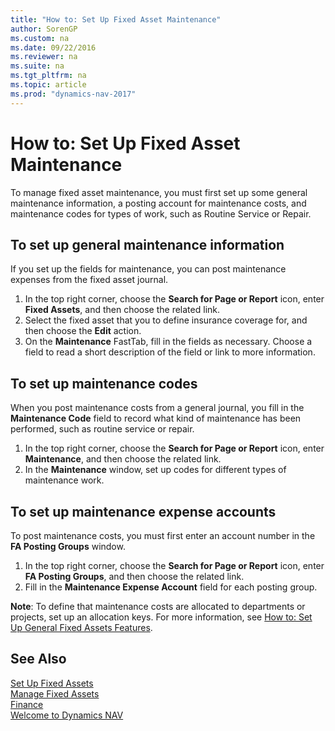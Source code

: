 ```yaml
---
title: "How to: Set Up Fixed Asset Maintenance"
author: SorenGP
ms.custom: na
ms.date: 09/22/2016
ms.reviewer: na
ms.suite: na
ms.tgt_pltfrm: na
ms.topic: article
ms.prod: "dynamics-nav-2017"
---
```


# How to: Set Up Fixed Asset Maintenance
To manage fixed asset maintenance, you must first set up some general maintenance information, a posting account for maintenance costs, and maintenance codes for types of work, such as Routine Service or Repair.

## To set up general maintenance information
If you set up the fields for maintenance, you can post maintenance expenses from the fixed asset journal.
1. In the top right corner, choose the **Search for Page or Report** icon, enter **Fixed Assets**, and then choose the related link.
2. Select the fixed asset that you to define insurance coverage for, and then choose the **Edit** action.
3. On the **Maintenance** FastTab, fill in the fields as necessary. Choose a field to read a short description of the field or link to more information.

## To set up maintenance codes  
When you post maintenance costs from a general journal, you fill in the **Maintenance Code** field to record what kind of maintenance has been performed, such as routine service or repair.
1. In the top right corner, choose the **Search for Page or Report** icon, enter **Maintenance**, and then choose the related link.
2. In the **Maintenance** window, set up codes for different types of maintenance work.

## To set up maintenance expense accounts  
To post maintenance costs, you must first enter an account number in the **FA Posting Groups** window.
1. In the top right corner, choose the **Search for Page or Report** icon, enter **FA Posting Groups**, and then choose the related link.
2. Fill in the **Maintenance Expense Account** field for each posting group.

**Note**: To define that maintenance costs are allocated to departments or projects, set up an allocation keys. For more information, see [How to: Set Up General Fixed Assets Features](fa-how-setup-general.md).

## See Also
[Set Up Fixed Assets](fa-setup.md)  
[Manage Fixed Assets](fa-manage.md)  
[Finance](finance-setup.md)  
[Welcome to Dynamics NAV](across-get-started.md)
